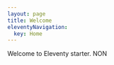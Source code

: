 ```yaml
---
layout: page
title: Welcome
eleventyNavigation:
  key: Home
---
```


Welcome to Eleventy starter. NON
